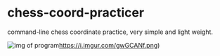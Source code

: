 # chess-coord-practicer
command-line chess coordinate practice, very simple and light weight.

![img of program](https://i.imgur.com/gwGCANf.png)https://i.imgur.com/gwGCANf.png)

